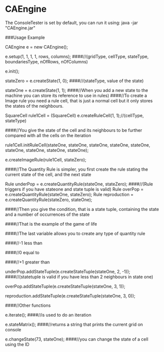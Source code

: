 # CAEngine

The ConsoleTester is set by default, you can run it using:
java -jar "CAEngine.jar" 

###Usage Example

CAEngine e = new CAEngine();

e.setup(1, 1, 1, 1, rows, columns); 
####//(gridType, cellType, stateType, boundariesType, nOfRows, nOfColumns)

e.init();

stateZero = e.createState(1, 0);
####//(stateType, value of the state)

stateOne = e.createState(1, 1);
####//When you add a new state to the machine you can store its reference to use in rules)
####//To create a Image rule you need a rule cell, that is just a normal cell but it only stores the states of the neighbours.

SquareCell rule1Cell = (SquareCell) e.createRuleCell(1, 1);//(cellType, stateType)

####//You give the state of the cell and its neighbours to be further compared with all the cells on the iteration

rule1Cell.initRuleCell(stateOne, stateOne, stateOne, stateOne, stateOne, stateOne, stateOne, stateOne, stateOne);

e.createImageRule(rule1Cell, stateZero);

####//The Quantity Rule is simpler, you first create the rule stating the current state of the cell, and the next state  

Rule underPop = e.createQuantityRule(stateOne, stateZero);
####//(Rule triggers if you have stateone and state tuple  is valid)
Rule overPop = e.createQuantityRule(stateOne, stateZero);
Rule reproduction = e.createQuantityRule(stateZero, stateOne);

####//Then you give the condition, that is a state tuple, containing the state and a number of occurrences of the state

####//That is the example of the game of life

####//The last variable allows you to create any type of quantity rule

####//-1 less than

####//0 equal to

####//+1 greater than

underPop.addStateTuple(e.createStateTuple(stateOne, 2, -1));
####//(statetuple is valid if you have less than 2 neighbours in state one)

overPop.addStateTuple(e.createStateTuple(stateOne, 3, 1));

reproduction.addStateTuple(e.createStateTuple(stateOne, 3, 0));


####//Other functions

e.iterate();
####//is used to do an iteration

e.stateMatrix();
####//returns a string that prints the current grid on console

e.changeState(73, stateOne);
####//you can change the state of a cell using the ID


